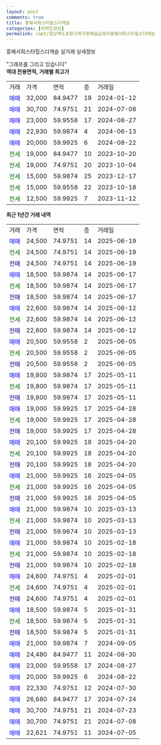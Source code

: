 ```yaml
---
layout: post
comments: true
title: 흥해서희스타힐스더캐슬
categories: [아파트정보]
permalink: /apt/경상북도포항시북구흥해읍남성리흥해서희스타힐스더캐슬
---
```


흥해서희스타힐스더캐슬 실거래 상세정보

<script type="text/javascript">
  google.charts.load('current', {'packages':['line', 'corechart']});
  google.charts.setOnLoadCallback(drawChart);

  function drawChart() {
    var data = new google.visualization.DataTable();
    data.addColumn('date', '거래일');
    data.addColumn('number', "매매");
    data.addColumn('number', "전세");
    data.addColumn('number', "전매");

    data.addRows([[new Date(Date.parse("2025-06-19")), 24500, null, null], [new Date(Date.parse("2025-06-19")), null, 24500, null], [new Date(Date.parse("2025-06-19")), null, null, 24500], [new Date(Date.parse("2025-06-17")), 18500, null, null], [new Date(Date.parse("2025-06-17")), null, 18500, null], [new Date(Date.parse("2025-06-17")), null, null, 18500], [new Date(Date.parse("2025-06-12")), 22600, null, null], [new Date(Date.parse("2025-06-12")), null, 22600, null], [new Date(Date.parse("2025-06-12")), null, null, 22600], [new Date(Date.parse("2025-06-05")), 20500, null, null], [new Date(Date.parse("2025-06-05")), null, 20500, null], [new Date(Date.parse("2025-06-05")), null, null, 20500], [new Date(Date.parse("2025-05-11")), 19800, null, null], [new Date(Date.parse("2025-05-11")), null, 19800, null], [new Date(Date.parse("2025-05-11")), null, null, 19800], [new Date(Date.parse("2025-04-28")), 19000, null, null], [new Date(Date.parse("2025-04-28")), null, 19000, null], [new Date(Date.parse("2025-04-28")), null, null, 19000], [new Date(Date.parse("2025-04-20")), 20100, null, null], [new Date(Date.parse("2025-04-20")), null, 20100, null], [new Date(Date.parse("2025-04-20")), null, null, 20100], [new Date(Date.parse("2025-04-05")), 21000, null, null], [new Date(Date.parse("2025-04-05")), null, 21000, null], [new Date(Date.parse("2025-04-05")), null, null, 21000], [new Date(Date.parse("2025-03-13")), 21000, null, null], [new Date(Date.parse("2025-03-13")), null, 21000, null], [new Date(Date.parse("2025-03-13")), null, null, 21000], [new Date(Date.parse("2025-02-18")), 21000, null, null], [new Date(Date.parse("2025-02-18")), null, 21000, null], [new Date(Date.parse("2025-02-18")), null, null, 21000], [new Date(Date.parse("2025-02-01")), 24600, null, null], [new Date(Date.parse("2025-02-01")), null, 24600, null], [new Date(Date.parse("2025-02-01")), null, null, 24600], [new Date(Date.parse("2025-01-31")), 18500, null, null], [new Date(Date.parse("2025-01-31")), null, 18500, null], [new Date(Date.parse("2025-01-31")), null, null, 18500], [new Date(Date.parse("2024-09-05")), 21000, null, null], [new Date(Date.parse("2024-08-30")), 24480, null, null], [new Date(Date.parse("2024-08-27")), 23000, null, null], [new Date(Date.parse("2024-08-22")), 20000, null, null], [new Date(Date.parse("2024-07-30")), 22330, null, null], [new Date(Date.parse("2024-07-24")), 26680, null, null], [new Date(Date.parse("2024-07-23")), 30700, null, null], [new Date(Date.parse("2024-07-08")), 30700, null, null], [new Date(Date.parse("2024-07-05")), 22621, null, null]]);

    var options = {
      hAxis: {
        format: 'yyyy/MM/dd'
      },    
      lineWidth: 0,
      pointsVisible: true,    
      title: '최근 1년간 유형별 실거래가 분포',
      legend: { position: 'bottom' }
    };

    var formatter = new google.visualization.NumberFormat({pattern:'###,###'} );
    formatter.format(data, 1);
    formatter.format(data, 2);
    
    setTimeout(function() {
        var chart = new google.visualization.LineChart(document.getElementById('columnchart_material'));
        chart.draw(data, (options));
        document.getElementById('loading').style.display = 'none';
    }, 200);
  }
</script>


<div id="loading" style="z-index:20; display: block; margin-left: 0px">"그래프를 그리고 있습니다"</div>
<div id="columnchart_material" style="width: 95%; margin-left: 0px; display: block"></div>
<!-- contents start -->
<b>역대 전용면적, 거래별 최고가</b>
<table class="sortable">
    <tr>
      <td>거래</td>
      <td>가격</td>
      <td>면적</td>
      <td>층</td>
      <td>거래일</td>
    </tr>
        <tr>
          <td><a style="color: blue">매매</a></td>
          <td>32,000</td>
          <td>84.9477</td>
          <td>19</td>
          <td>2024-01-12</td>
        </tr>            <tr>
          <td><a style="color: blue">매매</a></td>
          <td>30,700</td>
          <td>74.9751</td>
          <td>21</td>
          <td>2024-07-08</td>
        </tr>            <tr>
          <td><a style="color: blue">매매</a></td>
          <td>23,000</td>
          <td>59.9558</td>
          <td>17</td>
          <td>2024-08-27</td>
        </tr>            <tr>
          <td><a style="color: blue">매매</a></td>
          <td>22,930</td>
          <td>59.9874</td>
          <td>4</td>
          <td>2024-06-13</td>
        </tr>            <tr>
          <td><a style="color: blue">매매</a></td>
          <td>20,000</td>
          <td>59.9925</td>
          <td>6</td>
          <td>2024-08-22</td>
        </tr>        
        <tr>
              <td><a style="color: darkgreen">전세</a></td>
              <td>19,000</td>
              <td>84.9477</td>
              <td>10</td>
              <td>2023-10-20</td>
            </tr>            <tr>
              <td><a style="color: darkgreen">전세</a></td>
              <td>19,000</td>
              <td>74.9751</td>
              <td>20</td>
              <td>2023-10-04</td>
            </tr>            <tr>
              <td><a style="color: darkgreen">전세</a></td>
              <td>15,000</td>
              <td>59.9874</td>
              <td>25</td>
              <td>2023-12-17</td>
            </tr>            <tr>
              <td><a style="color: darkgreen">전세</a></td>
              <td>15,000</td>
              <td>59.9558</td>
              <td>22</td>
              <td>2023-10-18</td>
            </tr>            <tr>
              <td><a style="color: darkgreen">전세</a></td>
              <td>12,500</td>
              <td>59.9925</td>
              <td>7</td>
              <td>2023-11-12</td>
            </tr>        
    
</table>

<b>최근 1년간 거래 내역</b>

<table class="sortable">
    <tr>
      <td>거래</td>
      <td>가격</td>
      <td>면적</td>
      <td>층</td>
      <td>거래일</td>
    </tr>
    <tr>
      <td><a style="color: blue">매매</a></td>
      <td>24,500</td>
      <td>74.9751</td>
      <td>14</td>
      <td>2025-06-19</td>
    </tr>          <tr>
      <td><a style="color: darkgreen">전세</a></td>
      <td>24,500</td>
      <td>74.9751</td>
      <td>14</td>
      <td>2025-06-19</td>
    </tr>          <tr>
      <td><a style="color: darkblue">전매</a></td>
      <td>24,500</td>
      <td>74.9751</td>
      <td>14</td>
      <td>2025-06-19</td>
    </tr>          <tr>
      <td><a style="color: blue">매매</a></td>
      <td>18,500</td>
      <td>59.9874</td>
      <td>14</td>
      <td>2025-06-17</td>
    </tr>          <tr>
      <td><a style="color: darkgreen">전세</a></td>
      <td>18,500</td>
      <td>59.9874</td>
      <td>14</td>
      <td>2025-06-17</td>
    </tr>          <tr>
      <td><a style="color: darkblue">전매</a></td>
      <td>18,500</td>
      <td>59.9874</td>
      <td>14</td>
      <td>2025-06-17</td>
    </tr>          <tr>
      <td><a style="color: blue">매매</a></td>
      <td>22,600</td>
      <td>59.9874</td>
      <td>14</td>
      <td>2025-06-12</td>
    </tr>          <tr>
      <td><a style="color: darkgreen">전세</a></td>
      <td>22,600</td>
      <td>59.9874</td>
      <td>14</td>
      <td>2025-06-12</td>
    </tr>          <tr>
      <td><a style="color: darkblue">전매</a></td>
      <td>22,600</td>
      <td>59.9874</td>
      <td>14</td>
      <td>2025-06-12</td>
    </tr>          <tr>
      <td><a style="color: blue">매매</a></td>
      <td>20,500</td>
      <td>59.9558</td>
      <td>2</td>
      <td>2025-06-05</td>
    </tr>          <tr>
      <td><a style="color: darkgreen">전세</a></td>
      <td>20,500</td>
      <td>59.9558</td>
      <td>2</td>
      <td>2025-06-05</td>
    </tr>          <tr>
      <td><a style="color: darkblue">전매</a></td>
      <td>20,500</td>
      <td>59.9558</td>
      <td>2</td>
      <td>2025-06-05</td>
    </tr>          <tr>
      <td><a style="color: blue">매매</a></td>
      <td>19,800</td>
      <td>59.9874</td>
      <td>17</td>
      <td>2025-05-11</td>
    </tr>          <tr>
      <td><a style="color: darkgreen">전세</a></td>
      <td>19,800</td>
      <td>59.9874</td>
      <td>17</td>
      <td>2025-05-11</td>
    </tr>          <tr>
      <td><a style="color: darkblue">전매</a></td>
      <td>19,800</td>
      <td>59.9874</td>
      <td>17</td>
      <td>2025-05-11</td>
    </tr>          <tr>
      <td><a style="color: blue">매매</a></td>
      <td>19,000</td>
      <td>59.9925</td>
      <td>17</td>
      <td>2025-04-28</td>
    </tr>          <tr>
      <td><a style="color: darkgreen">전세</a></td>
      <td>19,000</td>
      <td>59.9925</td>
      <td>17</td>
      <td>2025-04-28</td>
    </tr>          <tr>
      <td><a style="color: darkblue">전매</a></td>
      <td>19,000</td>
      <td>59.9925</td>
      <td>17</td>
      <td>2025-04-28</td>
    </tr>          <tr>
      <td><a style="color: blue">매매</a></td>
      <td>20,100</td>
      <td>59.9925</td>
      <td>18</td>
      <td>2025-04-20</td>
    </tr>          <tr>
      <td><a style="color: darkgreen">전세</a></td>
      <td>20,100</td>
      <td>59.9925</td>
      <td>18</td>
      <td>2025-04-20</td>
    </tr>          <tr>
      <td><a style="color: darkblue">전매</a></td>
      <td>20,100</td>
      <td>59.9925</td>
      <td>18</td>
      <td>2025-04-20</td>
    </tr>          <tr>
      <td><a style="color: blue">매매</a></td>
      <td>21,000</td>
      <td>59.9925</td>
      <td>16</td>
      <td>2025-04-05</td>
    </tr>          <tr>
      <td><a style="color: darkgreen">전세</a></td>
      <td>21,000</td>
      <td>59.9925</td>
      <td>16</td>
      <td>2025-04-05</td>
    </tr>          <tr>
      <td><a style="color: darkblue">전매</a></td>
      <td>21,000</td>
      <td>59.9925</td>
      <td>16</td>
      <td>2025-04-05</td>
    </tr>          <tr>
      <td><a style="color: blue">매매</a></td>
      <td>21,000</td>
      <td>59.9874</td>
      <td>10</td>
      <td>2025-03-13</td>
    </tr>          <tr>
      <td><a style="color: darkgreen">전세</a></td>
      <td>21,000</td>
      <td>59.9874</td>
      <td>10</td>
      <td>2025-03-13</td>
    </tr>          <tr>
      <td><a style="color: darkblue">전매</a></td>
      <td>21,000</td>
      <td>59.9874</td>
      <td>10</td>
      <td>2025-03-13</td>
    </tr>          <tr>
      <td><a style="color: blue">매매</a></td>
      <td>21,000</td>
      <td>59.9874</td>
      <td>10</td>
      <td>2025-02-18</td>
    </tr>          <tr>
      <td><a style="color: darkgreen">전세</a></td>
      <td>21,000</td>
      <td>59.9874</td>
      <td>10</td>
      <td>2025-02-18</td>
    </tr>          <tr>
      <td><a style="color: darkblue">전매</a></td>
      <td>21,000</td>
      <td>59.9874</td>
      <td>10</td>
      <td>2025-02-18</td>
    </tr>          <tr>
      <td><a style="color: blue">매매</a></td>
      <td>24,600</td>
      <td>74.9751</td>
      <td>4</td>
      <td>2025-02-01</td>
    </tr>          <tr>
      <td><a style="color: darkgreen">전세</a></td>
      <td>24,600</td>
      <td>74.9751</td>
      <td>4</td>
      <td>2025-02-01</td>
    </tr>          <tr>
      <td><a style="color: darkblue">전매</a></td>
      <td>24,600</td>
      <td>74.9751</td>
      <td>4</td>
      <td>2025-02-01</td>
    </tr>          <tr>
      <td><a style="color: blue">매매</a></td>
      <td>18,500</td>
      <td>59.9874</td>
      <td>5</td>
      <td>2025-01-31</td>
    </tr>          <tr>
      <td><a style="color: darkgreen">전세</a></td>
      <td>18,500</td>
      <td>59.9874</td>
      <td>5</td>
      <td>2025-01-31</td>
    </tr>          <tr>
      <td><a style="color: darkblue">전매</a></td>
      <td>18,500</td>
      <td>59.9874</td>
      <td>5</td>
      <td>2025-01-31</td>
    </tr>          <tr>
      <td><a style="color: blue">매매</a></td>
      <td>21,000</td>
      <td>59.9874</td>
      <td>7</td>
      <td>2024-09-05</td>
    </tr>          <tr>
      <td><a style="color: blue">매매</a></td>
      <td>24,480</td>
      <td>84.9477</td>
      <td>11</td>
      <td>2024-08-30</td>
    </tr>          <tr>
      <td><a style="color: blue">매매</a></td>
      <td>23,000</td>
      <td>59.9558</td>
      <td>17</td>
      <td>2024-08-27</td>
    </tr>          <tr>
      <td><a style="color: blue">매매</a></td>
      <td>20,000</td>
      <td>59.9925</td>
      <td>6</td>
      <td>2024-08-22</td>
    </tr>          <tr>
      <td><a style="color: blue">매매</a></td>
      <td>22,330</td>
      <td>74.9751</td>
      <td>12</td>
      <td>2024-07-30</td>
    </tr>          <tr>
      <td><a style="color: blue">매매</a></td>
      <td>26,680</td>
      <td>84.9477</td>
      <td>17</td>
      <td>2024-07-24</td>
    </tr>          <tr>
      <td><a style="color: blue">매매</a></td>
      <td>30,700</td>
      <td>74.9751</td>
      <td>21</td>
      <td>2024-07-23</td>
    </tr>          <tr>
      <td><a style="color: blue">매매</a></td>
      <td>30,700</td>
      <td>74.9751</td>
      <td>21</td>
      <td>2024-07-08</td>
    </tr>          <tr>
      <td><a style="color: blue">매매</a></td>
      <td>22,621</td>
      <td>74.9751</td>
      <td>11</td>
      <td>2024-07-05</td>
    </tr>      </table>
<!-- contents end -->    

